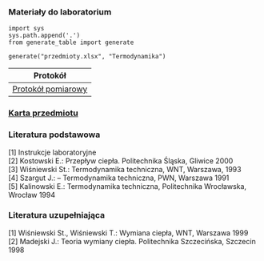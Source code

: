 ### Materiały do laboratorium

```{.python .cb-run}
import sys
sys.path.append('.')
from generate_table import generate

generate("przedmioty.xlsx", "Termodynamika")
```

| Protokół                 |
| ------------------------ |
| [Protokół pomiarowy][pp] |

[pp]: https://thermores.pwr.edu.pl/fcp/xGBUKOQtTKlQhbx08SlkTUgFFUWRuHQwFDBoIVURNFDgPW1ZpCFghUHcKVigEQR1BXQEsKTwdAQsKJBVYCRlYdxdFDy4Z/157/public/termo_lab/protokol.pdf

### [Karta przedmiotu](https://wme.pwr.edu.pl/download/XYBEQUJBFnegQLQRkGXFEGPQZARH1-XzMHDTcDQg4GDyUNWCQVVgkRUydfRGhZUgJbagcXOyADCBoGJQ1ZDBdVPAZQ,yVKnE5ATg5EGoVdT4UMz8xeClyLAtMJic-JRgnbj0xOgxjLWZSZCdPLlU/esn110029_termodynamika.pdf)

### Literatura podstawowa

[1] Instrukcje laboratoryjne\
[2] Kostowski E.: Przepływ ciepła. Politechnika Śląska, Gliwice 2000\
[3] Wiśniewski St.: Termodynamika techniczna, WNT, Warszawa, 1993\
[4] Szargut J.: – Termodynamika techniczna, PWN, Warszawa 1991\
[5] Kalinowski E.: Termodynamika techniczna, Politechnika Wrocławska, Wrocław 1994

### Literatura uzupełniająca

[1] Wiśniewski St., Wiśniewski T.: Wymiana ciepła, WNT, Warszawa 1999\
[2] Madejski J.: Teoria wymiany ciepła. Politechnika Szczecińska, Szczecin 1998
